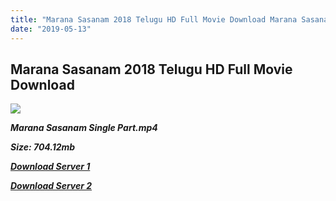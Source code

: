 ```yaml
---
title: "Marana Sasanam 2018 Telugu HD Full Movie Download Marana Sasanam Telugu HD Movie Download"
date: "2019-05-13"
---
```


## Marana Sasanam 2018 Telugu HD Full Movie Download

![](https://images.moviebuff.com/ff6dcd6d-edb8-4de4-b78c-00baaf0c6aee?w=1000)

**_Marana Sasanam Single Part.mp4_**

**_Size: 704.12mb_**

**_[Download Server 1](https://openload.co/f/frmkiycdaVU)_**

**_[Download Server 2](https://openload.co/f/frmkiycdaVU)_**

